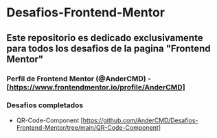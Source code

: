 # Desafios-Frontend-Mentor

## Este repositorio es dedicado exclusivamente para todos los desafios de la pagina "Frontend Mentor"

### Perfil de Frontend Mentor (@AnderCMD) - [https://www.frontendmentor.io/profile/AnderCMD]

### Desafios completados

- QR-Code-Component [https://github.com/AnderCMD/Desafios-Frontend-Mentor/tree/main/QR-Code-Component]